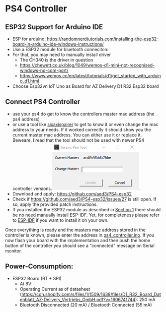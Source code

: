 # PS4 Controller

## ESP32 Support for Arduino IDE
* ESP for arduino: https://randomnerdtutorials.com/installing-the-esp32-board-in-arduino-ide-windows-instructions/
* Use a ESP32 module for bluetooth conneciton:
* For that, you may need to manually install driver 
  * The CH340 is the driver in question
  * https://chewett.co.uk/blog/1049/wemos-d1-mini-not-recognised-windows-no-com-port/
  * https://www.wemos.cc/en/latest/tutorials/d1/get_started_with_arduino_d1.html
* Choose Esp32vn IoT Uno as Board for AZ Delivery D1 R32 Esp32 board

## Connect PS4 Controller
* use your ps4 do get to know the controllers master mac address (the ps4 address)
* or use a tool like [sixaxispairer](https://github.com/user-none/sixaxispairer) to get to know it or even change the mac address to your needs. 
  If it worked correctly it should show you the current master mac address. You can either use it or replace it. Beweare, I read that the tool should not be used with newer PS4 controller versions.![ExampleSixAxisPairerOutput](example_master_mac.png).
* Download and apply: https://github.com/aed3/PS4-esp32
* Check if https://github.com/aed3/PS4-esp32/issues/27 is still open. If so, apply the provided patch instructions.
* If you installed the ESP32 module as described in [Section 1](#esp32-support-for-arduino-ide) there should be no need manually install ESP-IDF. Yet, for completeness please refer to [ESP-IDF](https://docs.espressif.com/projects/esp-idf/en/stable/esp32/get-started/index.html) if you want to install it on your own.

Once everything is ready and the masters mac address stored in the controller is known, please enter the address in [ps4_controller.ino](ps4_controller.ino). 
If you now flash your board with the implementation and then push the home button of the controller you should see a "connected" message on Serial monitor.

## Power-Consumption:
* ESP32 Board (BT + SPI)
  * At 8V
  * Operating Current as of datasheet (https://cdn.shopify.com/s/files/1/1509/1638/files/D1_R32_Board_Datenblatt_AZ-Delivery_Vertriebs_GmbH.pdf?v=1606741744): 250 mA 
  * Bluetooth Disconnected (20 mA) / Bluetooth Connected (55 mA)

